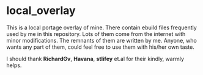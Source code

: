 local_overlay
==============

This is a local portage overlay of mine. There contain ebuild
files frequently used by me in this repository. Lots of them
come from the internet with minor modifications. The remnants
of them are written by me. Anyone, who wants any part of them,
could feel free to use them with his/her own taste.

I should thank **RichardGv**, **Havana**, **stlifey** et.al for
their kindly, warmly helps.

